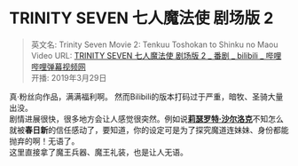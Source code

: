 # TRINITY SEVEN 七人魔法使 剧场版 2

> 英文名: Trinity Seven Movie 2: Tenkuu Toshokan to Shinku no Maou  
> Video URL: [TRINITY SEVEN 七人魔法使 剧场版 2 _ 番剧 _ bilibili _ 哔哩哔哩弹幕视频网](https://www.bilibili.com/bangumi/media/md24662313/)  
> 开播: 2019年3月29日

真·粉丝向作品，满满福利啊。
然而Bilibili的版本打码过于严重，暗牧、圣骑大量出没。  
剧情进展很快，很多地方会让人感觉很突然。例如说[**莉瑟罗特·沙尔洛克**](https://zh.moegirl.org/%E8%8E%89%E7%91%9F%E7%BD%97%E7%89%B9%C2%B7%E6%B2%99%E5%B0%94%E6%B4%9B%E5%85%8B#)不知怎么就被**春日新**的信任感动了，要知道，你的设定可是为了探究魔道连妹妹、身份都能抛弃的啊！无语了。  
这里直接拿了魔王兵器、魔王礼装，也是让人无语。